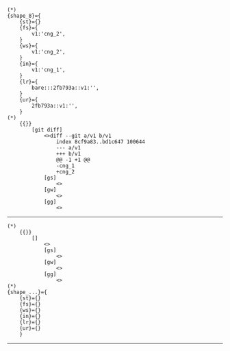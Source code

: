     (*)            
    {shape_8}={
        {st}={}
        {fs}={
            v1:'cng_2',
        }
        {ws}={
            v1:'cng_2',
        }
        {in}={
            v1:'cng_1',
        }
        {lr}={
            bare:::2fb793a::v1:'',
        }
        {ur}={
            2fb793a::v1:'',
        }
    (*)
        {{}}
            [git diff]
                <>diff --git a/v1 b/v1
                    index 8cf9a83..bd1c647 100644
                    --- a/v1
                    +++ b/v1
                    @@ -1 +1 @@
                    -cng_1
                    +cng_2
                [gs]
                    <>
                [gw]
                    <>
                [gg]
                    <>

    


-------------------------------
    (*)
        {{}}
            []
                <>
                [gs]
                    <>
                [gw]
                    <>
                [gg]
                    <>
    (*)            
    {shape_...}={
        {st}={}
        {fs}={}
        {ws}={}
        {in}={}
        {lr}={}
        {ur}={}
        }
-------------------------------
